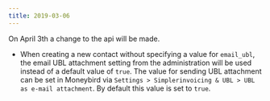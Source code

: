 ```yaml
---
title: 2019-03-06
---
```

On April 3th a change to the api will be made.
* When creating a new contact without specifying a value for `email_ubl`, the email UBL attachment setting from the administration will be used instead of a default value of `true`. The value for sending UBL attachment can be set in Moneybird via `Settings > Simplerinvoicing & UBL > UBL as e-mail attachment`. By default this value is set to `true`.